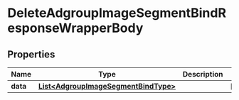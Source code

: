 

# DeleteAdgroupImageSegmentBindResponseWrapperBody


## Properties

Name | Type | Description | Notes
------------ | ------------- | ------------- | -------------
**data** | [**List&lt;AdgroupImageSegmentBindType&gt;**](AdgroupImageSegmentBindType.md) |  |  [optional]



